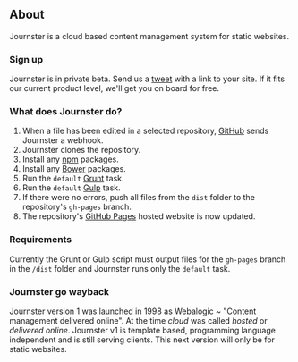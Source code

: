 ## About

Journster is a cloud based content management system for static websites.

### Sign up

<span class="bg-warning">Journster is in private beta.</span>
Send us a <a href="https://twitter.com/journster">tweet</a> with a link to your site. If it fits our current product level, we'll get you on board for free.

### What does Journster do?

1. When a file has been edited in a selected repository, [GitHub](https://github.com/) sends Journster a webhook.
2. Journster clones the repository.
3. Install any [npm](https://www.npmjs.org/) packages.
4. Install any [Bower](http://bower.io/) packages.
5. Run the `default` [Grunt](http://gruntjs.com/) task.
6. Run the `default` [Gulp](http://gulpjs.com/) task.
7. If there were no errors, push all files from the `dist` folder to the repository's `gh-pages` branch.
8. The repository's [GitHub Pages](https://pages.github.com/) hosted website is now updated.

### Requirements

Currently the Grunt or Gulp script must output files for the `gh-pages` branch in the `/dist` folder and Journster runs only the `default` task.

### Journster go wayback

Journster version 1 was launched in 1998 as Webalogic ~ "Content management delivered online". At the time _cloud_ was called _hosted_ or _delivered online_. Journster v1 is template based, programming language independent and is still serving clients. This next version will only be for static websites.